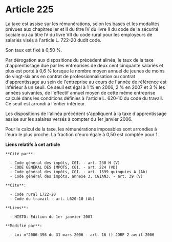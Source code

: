 # Article 225

La taxe est assise sur les rémunérations, selon les bases et les modalités prévues aux chapitres Ier et II du titre IV du
livre II du code de la sécurité sociale ou au titre IV du livre VII du code rural pour les employeurs de salariés visés à
l'article L. 722-20 dudit code.

Son taux est fixé à 0,50 %.

Par dérogation aux dispositions du précédent alinéa, le taux de la taxe d'apprentissage due par les entreprises de deux cent
cinquante salariés et plus est porté à 0,6 % lorsque le nombre moyen annuel de jeunes de moins de vingt-six ans en contrat de
professionnalisation ou contrat d'apprentissage au sein de l'entreprise au cours de l'année de référence est inférieur à un
seuil. Ce seuil est égal à 1 % en 2006, 2 % en 2007 et 3 % les années suivantes, de l'effectif annuel moyen de cette même
entreprise calculé dans les conditions définies à l'article L. 620-10 du code du travail. Ce seuil est arrondi à l'entier
inférieur.

Les dispositions de l'alinéa précédent s'appliquent à la taxe d'apprentissage assise sur les salaires versés à compter du 1er
janvier 2006.

Pour le calcul de la taxe, les rémunérations imposables sont arrondies à l'euro le plus proche. La fraction d'euro égale à
0,50 est comptée pour 1.

**Liens relatifs à cet article**

	**Cité par**:

	  - Code général des impôts, CGI. - art. 230 H (V)
	  - CODE GENERAL DES IMPOTS, CGI. - art. 224 (VD)
	  - Code général des impôts, CGI. - art. 1599 quinquies A (Ab)
	  - Code général des impôts, annexe 3, CGIAN3. - art. 39 (V)

	**Cite**:

	  - Code rural L722-20
	  - Code du travail - art. L620-10 (Ab)

	**Liens**:

	  - HISTO: Edition du 1er janvier 2007

	**Modifié par**:

	  - Loi n°2006-396 du 31 mars 2006 - art. 16 () JORF 2 avril 2006
